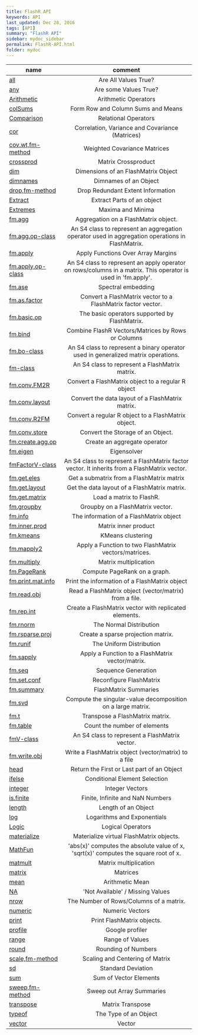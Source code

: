 ```yaml
---
title: FlashR API
keywords: API
last_updated: Dec 28, 2016
tags: [API]
summary: "FlashR API"
sidebar: mydoc_sidebar
permalink: FlashR-API.html
folder: mydoc
---
```



| name | comment |
| ---- |:-------:|
| [all](FlashR-API/all.Rd.html) | Are All Values True? |
| [any](FlashR-API/any.Rd.html) | Are some Values True? |
| [Arithmetic](FlashR-API/Arithmetic.Rd.html) | Arithmetic Operators |
| [colSums](FlashR-API/colSums.Rd.html) | Form Row and Column Sums and Means |
| [Comparison](FlashR-API/Comparison.Rd.html) | Relational Operators |
| [cor](FlashR-API/cor.Rd.html) | Correlation, Variance and Covariance (Matrices) |
| [cov.wt,fm-method](FlashR-API/cov.wt,fm-method.Rd.html) | Weighted Covariance Matrices |
| [crossprod](FlashR-API/crossprod.Rd.html) | Matrix Crossproduct |
| [dim](FlashR-API/dim.Rd.html) | Dimensions of an FlashMatrix Object |
| [dimnames](FlashR-API/dimnames.Rd.html) | Dimnames of an Object |
| [drop,fm-method](FlashR-API/drop,fm-method.Rd.html) | Drop Redundant Extent Information |
| [Extract](FlashR-API/Extract.Rd.html) | Extract Parts of an object |
| [Extremes](FlashR-API/Extremes.Rd.html) | Maxima and Minima |
| [fm.agg](FlashR-API/fm.agg.Rd.html) | Aggregation on a FlashMatrix object. |
| [fm.agg.op-class](FlashR-API/fm.agg.op-class.Rd.html) | An S4 class to represent an aggregation operator used in aggregation operations in FlashMatrix. |
| [fm.apply](FlashR-API/fm.apply.Rd.html) | Apply Functions Over Array Margins |
| [fm.apply.op-class](FlashR-API/fm.apply.op-class.Rd.html) | An S4 class to represent an apply operator on rows/columns in a matrix. This operator is used in 'fm.apply'. |
| [fm.ase](FlashR-API/fm.ase.Rd.html) | Spectral embedding |
| [fm.as.factor](FlashR-API/fm.as.factor.Rd.html) | Convert a FlashMatrix vector to a FlashMatrix factor vector. |
| [fm.basic.op](FlashR-API/fm.basic.op.Rd.html) | The basic operators supported by FlashMatrix. |
| [fm.bind](FlashR-API/fm.bind.Rd.html) | Combine FlashR Vectors/Matrices by Rows or Columns |
| [fm.bo-class](FlashR-API/fm.bo-class.Rd.html) | An S4 class to represent a binary operator used in generalized matrix operations. |
| [fm-class](FlashR-API/fm-class.Rd.html) | An S4 class to represent a FlashMatrix matrix. |
| [fm.conv.FM2R](FlashR-API/fm.conv.FM2R.Rd.html) | Convert a FlashMatrix object to a regular R object |
| [fm.conv.layout](FlashR-API/fm.conv.layout.Rd.html) | Convert the data layout of a FlashMatrix matrix. |
| [fm.conv.R2FM](FlashR-API/fm.conv.R2FM.Rd.html) | Convert a regular R object to a FlashMatrix object. |
| [fm.conv.store](FlashR-API/fm.conv.store.Rd.html) | Convert the Storage of an Object. |
| [fm.create.agg.op](FlashR-API/fm.create.agg.op.Rd.html) | Create an aggregate operator |
| [fm.eigen](FlashR-API/fm.eigen.Rd.html) | Eigensolver |
| [fmFactorV-class](FlashR-API/fmFactorV-class.Rd.html) | An S4 class to represent a FlashMatrix factor vector. It inherits from a FlashMatrix vector. |
| [fm.get.eles](FlashR-API/fm.get.eles.Rd.html) | Get a submatrix from a FlashMatrix matrix |
| [fm.get.layout](FlashR-API/fm.get.layout.Rd.html) | Get the data layout of a FlashMatrix matrix. |
| [fm.get.matrix](FlashR-API/fm.get.matrix.Rd.html) | Load a matrix to FlashR. |
| [fm.groupby](FlashR-API/fm.groupby.Rd.html) | Groupby on a FlashMatrix vector. |
| [fm.info](FlashR-API/fm.info.Rd.html) | The information of a FlashMatrix object |
| [fm.inner.prod](FlashR-API/fm.inner.prod.Rd.html) | Matrix inner product |
| [fm.kmeans](FlashR-API/fm.kmeans.Rd.html) | KMeans clustering |
| [fm.mapply2](FlashR-API/fm.mapply2.Rd.html) | Apply a Function to two FlashMatrix vectors/matrices. |
| [fm.multiply](FlashR-API/fm.multiply.Rd.html) | Matrix multiplication |
| [fm.PageRank](FlashR-API/fm.PageRank.Rd.html) | Compute PageRank on a graph. |
| [fm.print.mat.info](FlashR-API/fm.print.mat.info.Rd.html) | Print the information of a FlashMatrix object |
| [fm.read.obj](FlashR-API/fm.read.obj.Rd.html) | Read a FlashMatrix object (vector/matrix) from a file. |
| [fm.rep.int](FlashR-API/fm.rep.int.Rd.html) | Create a FlashMatrix vector with replicated elements. |
| [fm.rnorm](FlashR-API/fm.rnorm.Rd.html) | The Normal Distribution |
| [fm.rsparse.proj](FlashR-API/fm.rsparse.proj.Rd.html) | Create a sparse projection matrix. |
| [fm.runif](FlashR-API/fm.runif.Rd.html) | The Uniform Distribution |
| [fm.sapply](FlashR-API/fm.sapply.Rd.html) | Apply a Function to a FlashMatrix vector/matrix. |
| [fm.seq](FlashR-API/fm.seq.Rd.html) | Sequence Generation |
| [fm.set.conf](FlashR-API/fm.set.conf.Rd.html) | Reconfigure FlashMatrix |
| [fm.summary](FlashR-API/fm.summary.Rd.html) | FlashMatrix Summaries |
| [fm.svd](FlashR-API/fm.svd.Rd.html) | Compute the singular-value decomposition on a large matrix. |
| [fm.t](FlashR-API/fm.t.Rd.html) | Transpose a FlashMatrix matrix. |
| [fm.table](FlashR-API/fm.table.Rd.html) | Count the number of elements |
| [fmV-class](FlashR-API/fmV-class.Rd.html) | An S4 class to represent a FlashMatrix vector. |
| [fm.write.obj](FlashR-API/fm.write.obj.Rd.html) | Write a FlashMatrix object (vector/matrix) to a file |
| [head](FlashR-API/head.Rd.html) | Return the First or Last part of an Object |
| [ifelse](FlashR-API/ifelse.Rd.html) | Conditional Element Selection |
| [integer](FlashR-API/integer.Rd.html) | Integer Vectors |
| [is.finite](FlashR-API/is.finite.Rd.html) | Finite, Infinite and NaN Numbers |
| [length](FlashR-API/length.Rd.html) | Length of an Object |
| [log](FlashR-API/log.Rd.html) | Logarithms and Exponentials |
| [Logic](FlashR-API/Logic.Rd.html) | Logical Operators |
| [materialize](FlashR-API/materialize.Rd.html) | Materialize virtual FlashMatrix objects. |
| [MathFun](FlashR-API/MathFun.Rd.html) | 'abs(x)' computes the absolute value of x, 'sqrt(x)' computes the square root of x. |
| [matmult](FlashR-API/matmult.Rd.html) | Matrix multiplication |
| [matrix](FlashR-API/matrix.Rd.html) | Matrices |
| [mean](FlashR-API/mean.Rd.html) | Arithmetic Mean |
| [NA](FlashR-API/NA.Rd.html) | 'Not Available' / Missing Values |
| [nrow](FlashR-API/nrow.Rd.html) | The Number of Rows/Columns of a matrix. |
| [numeric](FlashR-API/numeric.Rd.html) | Numeric Vectors |
| [print](FlashR-API/print.Rd.html) | Print FlashMatrix objects. |
| [profile](FlashR-API/profile.Rd.html) | Google profiler |
| [range](FlashR-API/range.Rd.html) | Range of Values |
| [round](FlashR-API/round.Rd.html) | Rounding of Numbers |
| [scale,fm-method](FlashR-API/scale,fm-method.Rd.html) | Scaling and Centering of Matrix |
| [sd](FlashR-API/sd.Rd.html) | Standard Deviation |
| [sum](FlashR-API/sum.Rd.html) | Sum of Vector Elements |
| [sweep,fm-method](FlashR-API/sweep,fm-method.Rd.html) | Sweep out Array Summaries |
| [transpose](FlashR-API/transpose.Rd.html) | Matrix Transpose |
| [typeof](FlashR-API/typeof.Rd.html) | The Type of an Object |
| [vector](FlashR-API/vector.Rd.html) | Vector |
